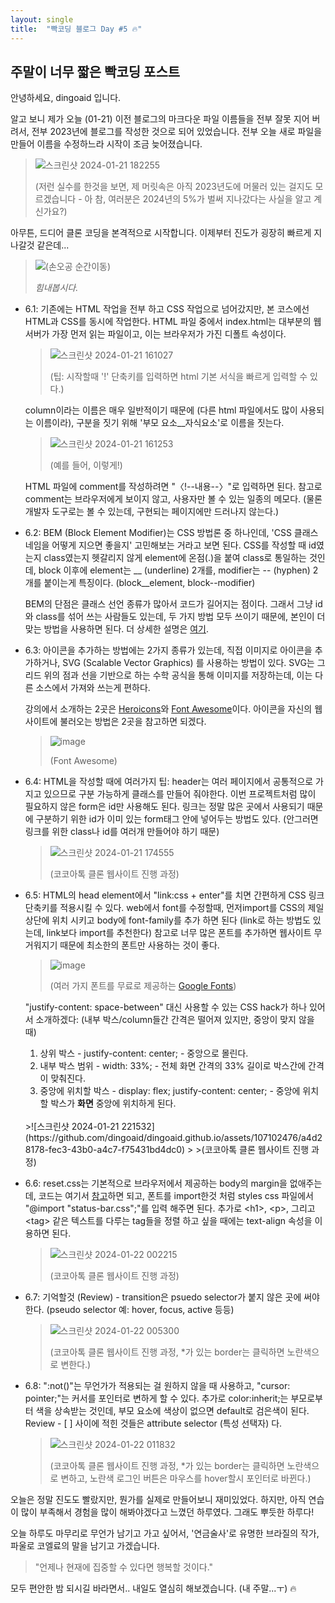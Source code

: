 ```yaml
---
layout: single
title:  "빡코딩 블로그 Day #5 🔥"
---
```


## 주말이 너무 짧은 빡코딩 포스트

안녕하세요, dingoaid 입니다.

알고 보니 제가 오늘 (01-21) 이전 블로그의 마크다운 파일 이름들을 전부 잘못 지어 버려서, 전부 2023년에 블로그를 작성한 것으로 되어 있었습니다. 전부 오늘 새로 파일을 만들어 이름을 수정하느라 시작이 조금 늦어졌습니다. 

>![스크린샷 2024-01-21 182255](https://github.com/dingoaid/dingoaid.github.io/assets/107102476/023798e0-f352-4586-a2ef-c0c03d65c659)
>
>(저런 실수를 한것을 보면, 제 머릿속은 아직 2023년도에 머물러 있는 걸지도 모르겠습니다 - 아 참, 여러분은 2024년의 5%가 벌써 지나갔다는 사실을 알고 계신가요?)  

아무튼, 드디어 클론 코딩을 본격적으로 시작합니다. 이제부터 진도가 굉장히 빠르게 지나갈것 같은데...

> ![(손오공 순간이동)](https://github.com/dingoaid/dingoaid.github.io/assets/107102476/4f601d2d-1def-436c-aa5e-0e2df413bf31)
>
> *힘내봅시다.*

- 6.1: 기존에는 HTML 작업을 전부 하고 CSS 작업으로 넘어갔지만, 본 코스에선 HTML과 CSS를 동시에 작업한다. HTML 파일 중에서 index.html는 대부분의 웹서버가 가장 먼저 읽는 파일이고, 이는 브라우저가 가진 디폴트 속성이다. 

  >![스크린샷 2024-01-21 161027](https://github.com/dingoaid/dingoaid.github.io/assets/107102476/c0a14d0e-acfc-47a6-beed-9ba2ed328582)
  >
  > (팁: 시작할때 '!' 단축키를 입력하면 html 기본 서식을 빠르게 입력할 수 있다.)

  column이라는 이름은 매우 일반적이기 때문에 (다른 html 파일에서도 많이 사용되는 이름이라), 구분을 짓기 위해 '부모 요소__자식요소'로 이름을 짓는다.

  >![스크린샷 2024-01-21 161253](https://github.com/dingoaid/dingoaid.github.io/assets/107102476/379b2a93-3e88-4ed6-84aa-4b74d5170f6e)
  >
  >(예를 들어, 이렇게!)

  HTML 파일에 comment를 작성하려면 "〈!--내용--〉"로 입력하면 된다. 참고로 comment는 브라우저에게 보이지 않고, 사용자만 볼 수 있는 일종의 메모다. (물론 개발자 도구로는 볼 수 있는데, 구현되는 페이지에만 드러나지 않는다.)

- 6.2: BEM (Block Element Modifier)는 CSS 방법론 중 하나인데, 'CSS 클래스네임을 어떻게 지으면 좋을지' 고민해보는 거라고 보면 된다. CSS를 작성할 때 id였는지 class였는지 헷갈리지 않게 element에 온점(.)을 붙여 class로 통일하는 것인데, block 이후에 element는 __ (underline) 2개를, modifier는 -- (hyphen) 2개를 붙이는게 특징이다. (block__element, block--modifier)

  BEM의 단점은 클래스 선언 종류가 많아서 코드가 길어지는 점이다. 그래서 그냥 id와 class를 섞어 쓰는 사람들도 있는데, 두 가지 방법 모두 쓰이기 때문에, 본인이 더 맞는 방법을 사용하면 된다. 더 상세한 설명은 [여기](https://nykim.work/15).

- 6.3: 아이콘을 추가하는 방법에는 2가지 종류가 있는데, 직접 이미지로 아이콘을 추가하거나, SVG (Scalable Vector Graphics) 를 사용하는 방법이 있다. SVG는 그리드 위의 점과 선을 기반으로 하는 수학 공식을 통해 이미지를 저장하는데, 이는 다른 소스에서 가져와 쓰는게 편하다.

  강의에서 소개하는 2곳은 [Heroicons](https://heroicons.dev/)와 [Font Awesome](https://fontawesome.com/)이다. 아이콘을 자신의 웹사이트에 불러오는 방법은 2곳을 참고하면 되겠다.

  >![image](https://github.com/dingoaid/dingoaid.github.io/assets/107102476/90e15612-3d2f-4b96-aab1-928190a25816)
  >
  >(Font Awesome)

- 6.4: HTML을 작성할 때에 여러가지 팁: header는 여러 페이지에서 공통적으로 가지고 있으므로 구분 가능하게 클래스를 만들어 줘야한다. 이번 프로젝트처럼 많이 필요하지 않은 form은 id만 사용해도 된다. 링크는 정말 많은 곳에서 사용되기 때문에 구분하기 위한 id가 이미 있는 form태그 안에 넣어두는 방법도 있다. (안그러면 링크를 위한 class나 id를 여러개 만들어야 하기 때문)

  >![스크린샷 2024-01-21 174555](https://github.com/dingoaid/dingoaid.github.io/assets/107102476/8307eb5b-9fe3-4641-8c6d-03e3962a62a2)
  >
  >(코코아톡 클론 웹사이트 진행 과정)

- 6.5: HTML의 head element에서 "link:css + enter"를 치면 간편하게 CSS 링크 단축키를 적용시킬 수 있다. web에서 font를 수정할때, 먼저import를 CSS의 제일 상단에 위치 시키고 body에 font-family를 추가 하면 된다 (link로 하는 방법도 있는데, link보다 import를 추천한다) 참고로 너무 많은 폰트를 추가하면 웹사이트 무거워지기 때문에 최소한의 폰트만 사용하는 것이 좋다.

  >![image](https://github.com/dingoaid/dingoaid.github.io/assets/107102476/9f912a35-98c6-44e8-9549-74c37b106cae)
  >
  >(여러 가지 폰트를 무료로 제공하는 [Google Fonts](https://fonts.google.com/))
  
  "justify-content: space-between" 대신 사용할 수 있는 CSS hack가 하나 있어서 소개하겠다:
  (내부 박스/column들간 간격은 떨어져 있지만, 중앙이 맞지 않을 때)
  1.  상위 박스 - justify-content: center; - 중앙으로 몰린다.
  2.  내부 박스 범위 - width: 33%; - 전체 화면 간격의 33% 길이로 박스간에 간격이 맞춰진다.
  3.  중앙에 위치할 박스 - display: flex; justify-content: center; - 중앙에 위치할 박스가 **화면** 중앙에 위치하게 된다.
  <br/>
  >![스크린샷 2024-01-21 221532](https://github.com/dingoaid/dingoaid.github.io/assets/107102476/a4d28178-fec3-43b0-a4c7-f75431bd4dc0)
  >
  >(코코아톡 클론 웹사이트 진행 과정)

- 6.6: reset.css는 기본적으로 브라우저에서 제공하는 body의 margin을 없애주는데, 코드는 여기서 [참고](https://cssdeck.com/blog/scripts/eric-meyer-reset-css/)하면 되고, 폰트를 import한것 처럼 styles css 파일에서 "@import "status-bar.css";"를 입력 해주면 된다. 추가로 \<h1\>, \<p\>, 그리고 \<tag\> 같은 텍스트를 다루는 tag들을 정렬 하고 싶을 때에는 text-align 속성을 이용하면 된다.

  >![스크린샷 2024-01-22 002215](https://github.com/dingoaid/dingoaid.github.io/assets/107102476/2b2ad399-d480-4059-921f-7f2a8303cd29)
  >
  >(코코아톡 클론 웹사이트 진행 과정)

- 6.7: 기억할것 (Review) - transition은 psuedo selector가 붙지 않은 곳에 써야한다. (pseudo selector 예: hover, focus, active 등등)

  >![스크린샷 2024-01-22 005300](https://github.com/dingoaid/dingoaid.github.io/assets/107102476/83cb0f0a-2b11-4d1b-8a7b-a4113fafb28d)
  >
  >(코코아톡 클론 웹사이트 진행 과정, *가 있는 border는 클릭하면 노란색으로 변한다.)

- 6.8: ":not()"는 무언가가 적용되는 걸 원하지 않을 때 사용하고, "cursor: pointer;"는 커서를 포인터로 변하게 할 수 있다. 추가로 color:inherit;는 부모로부터 색을 상속받는 것인데, 부모 요소에 색상이 없으면 default로 검은색이 된다. Review - [ ] 사이에 적힌 것들은 attribute selector (특성 선택자) 다.

  >![스크린샷 2024-01-22 011832](https://github.com/dingoaid/dingoaid.github.io/assets/107102476/2464b6b7-d7ca-479d-a655-773d7b4d7205)
  >
  >(코코아톡 클론 웹사이트 진행 과정, *가 있는 border는 클릭하면 노란색으로 변하고, 노란색 로그인 버튼은 마우스를 hover할시 포인터로 바뀐다.)

오늘은 정말 진도도 빨랐지만, 뭔가를 실제로 만들어보니 재미있었다. 하지만, 아직 연습이 많이 부족해서 경험을 많이 해봐야겠다고 느꼈던 하루였다. 그래도 뿌듯한 하루다!

오늘 하루도 마무리로 무언가 남기고 가고 싶어서, '연금술사'로 유명한 브라질의 작가, 파울로 코엘료의 말을 남기고 가겠습니다. 

> "언제나 현재에 집중할 수 있다면 행복할 것이다."

모두 편안한 밤 되시길 바라면서.. 내일도 열심히 해보겠습니다. (내 주말...ㅜ) 🔥




